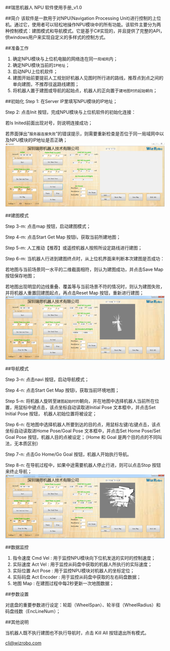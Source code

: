 ##瑞思机器人 NPU 软件使用手册_v1.0 


##简介
该软件是一款用于对NPU(Navigation Processing Unit)进行控制的上位机。通过它，使用者可以轻松地操作NPU模块中的所有功能。该软件主要分为两种控制模式：建图模式和导航模式。它是基于C#实现的，并且提供了完整的API，供windows用户来实现自定义的多样式的控制方式。

##准备工作
1. 确定NPU模块与上位机电脑的网络连在同一`局域网`内；
2. 确定NPU模块当前的`IP地址`；
3. 启动NPU上位机软件；
4. 建图开始前要提前人工规划好机器人见图时所行进的路线，推荐点到点之间的单向建图，不推荐往返路线建图；
5. 将机器人置于建图或导航的起始点，机器人的正向置于`建地图时的起始朝向`；

##初始化
Step 1: 在Server IP里填写NPU模块的IP地址；

Step 2: 点击Init 按钮，完成NPU模块与上位机软件的初始化连接：

若Is Inited前面出现对号，则说明连接成功；

若界面弹出“`服务器连接失败`”的错误提示，则需要重新检查是否位于同一局域网中以及NPU模块的IP地址是否正确；
![](init.png)

##建图模式

Step 3-m: 点击map 按钮，启动建图模式；

Step 4-m: 点击Start Get Map 按钮i，获取当前所建地图；

Step 5-m: 人工推动【推荐】或遥控机器人按照所设定路线进行建图；

Step 6-m: 当机器人行进到建图终点时，从上位机界面来判断本次建图是否成功：

若地图与当前场景同一水平的二维截面相符，则认为建图成功，并点击Save Map 按钮保存地图；

若地图出现明显的边线重叠、覆盖等与当前场景不符的情况时，则认为建图失败，并将机器人重置回建图起点，再点击Reset Map 按钮，重新进行建图；
![](map.png)

##导航模式

Step 3-n: 点击navi 按钮，启动导航模式；

Step 4-n: 点击Start Get Map 按钮i，获取当前环境地图；

Step 5-n: 将机器人旋转至`建图起始时的`朝向，并在地图中选择机器人当前所在位置，用鼠标中键点击，该点坐标自动读取进Initial Pose 文本框中，并点击Set Initial Pose 按钮， 机器人初始位置将被设定；

Step 6-n: 在地图中选择机器人所要到达的目的点，用鼠标左键/右键点击，该点坐标自动读取进Home Pose/Goal Pose 文本框中，并点击Set Home Pose/Set Goal Pose 按钮，机器人目的点被设定；（Home 和 Goal 是两个目的点的不同叫法，无本质区别）

Step 7-n: 点击Go Home/Go Goal 按钮，机器人开始执行导航。

Step 8-n: 在导航过程中，如果中途需要机器人停止行进，则可以点击Stop 按钮来终止导航；
![](navi.png)

##数据监控

1. 指令速度 Cmd Vel : 用于监控NPU模块向下位机发送的实时的控制速度；
2. 实际速度 Act Vel : 用于监控从码盘中获取的机器人所执行的实际速度；
3. 实际位置 Act Pose : 用于监控NPU模块对机器人的坐标定位；
4. 实际码盘 Act Encoder : 用于监控从码盘中获取的左右码盘数据；
5. 地图 Map : 在建图过程中每2秒更新一次地图数据；

##参数设置

对底盘的重要参数进行设定：轮距（WheelSpan）、轮半径（WheelRadius）和码盘线数（EncLineNum）；

##其他说明

当机器人既不执行建图也不执行导航时，点击 Kill All 按钮退出所有模式。


cli@wizrobo.com


















